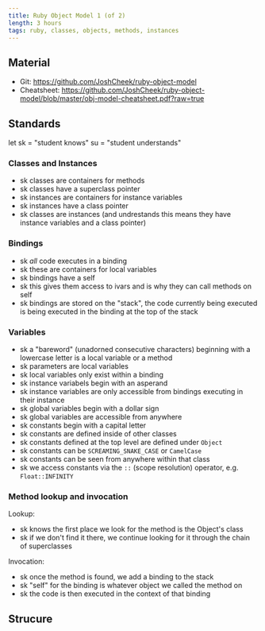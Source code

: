 ```yaml
---
title: Ruby Object Model 1 (of 2)
length: 3 hours
tags: ruby, classes, objects, methods, instances
---
```


## Material

* Git: https://github.com/JoshCheek/ruby-object-model
* Cheatsheet: https://github.com/JoshCheek/ruby-object-model/blob/master/obj-model-cheatsheet.pdf?raw=true

## Standards

let sk = "student knows"
    su = "student understands"

### Classes and Instances

* sk classes are containers for methods
* sk classes have a superclass pointer
* sk instances are containers for instance variables
* sk instances have a class pointer
* sk classes are instances (and undrestands this means they have instance variables and a class pointer)

### Bindings

* sk *all* code executes in a binding
* sk these are containers for local variables
* sk bindings have a self
* sk this gives them access to ivars and is why they can call methods on self
* sk bindings are stored on the "stack", the code currently being executed is being executed in the binding at the top of the stack

### Variables

* sk a "bareword" (unadorned consecutive characters) beginning with a lowercase letter is a local variable or a method
* sk parameters are local variables
* sk local variables only exist within a binding
* sk instance variabels begin with an asperand
* sk instance variables are only accessible from bindings executing in their instance
* sk global variables begin with a dollar sign
* sk global variables are accessible from anywhere
* sk constants begin with a capital letter
* sk constants are defined inside of other classes
* sk constants defined at the top level are defined under `Object`
* sk constants can be `SCREAMING_SNAKE_CASE` or `CamelCase`
* sk constants can be seen from anywhere within that class
* sk we access constants via the `::` (scope resolution) operator, e.g. `Float::INFINITY`

### Method lookup and invocation

Lookup:

* sk knows the first place we look for the method is the Object's class
* sk if we don't find it there, we continue looking for it through the chain of superclasses

Invocation:

* sk once the method is found, we add a binding to the stack
* sk "self" for the binding is whatever object we called the method on
* sk the code is then executed in the context of that binding

## Strucure


